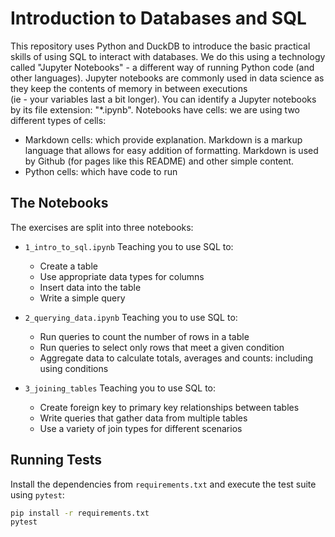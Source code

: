 # Introduction to Databases and SQL #

This repository uses Python and DuckDB to introduce the basic practical skills of using SQL to interact with databases.
We do this using a technology called "Jupyter Notebooks" - a different way of running Python code (and other languages).
Jupyter notebooks are commonly used in data science as they keep the contents of memory in between executions  
(ie - your variables last a bit longer). You can identify a Jupyter notebooks by its file extension: "*.ipynb".
Notebooks have cells: we are using two different types of cells:

- Markdown cells: which provide explanation. Markdown is a markup language that allows for easy addition of formatting.
Markdown is used by Github (for pages like this README) and other simple content.
- Python cells: which have code to run

## The Notebooks ##

The exercises are split into three notebooks:

- `1_intro_to_sql.ipynb` Teaching you to use SQL to:
  - Create a table
  - Use appropriate data types for columns
  - Insert data into the table
  - Write a simple query

- `2_querying_data.ipynb`  Teaching you to use SQL to:
  - Run queries to count the number of rows in a table
  - Run queries to select only rows that meet a given condition
  - Aggregate data to calculate totals, averages and counts: including using conditions

- `3_joining_tables` Teaching you to use SQL to:
  
  - Create foreign key to primary key relationships between tables
  - Write queries that gather data from multiple tables
  - Use a variety of join types for different scenarios

## Running Tests

Install the dependencies from `requirements.txt` and execute the test suite using `pytest`:

```bash
pip install -r requirements.txt
pytest
```
